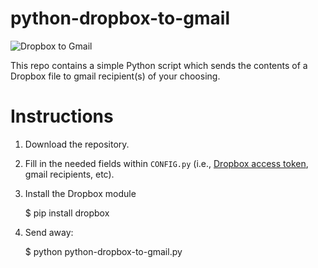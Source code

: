 # python-dropbox-to-gmail

![Dropbox to Gmail](http://www.ysurfing.com/wp-content/uploads/2015/07/Dropbox-to-gmail.jpg)

This repo contains a simple Python script which sends the contents of a Dropbox file to gmail recipient(s) of your choosing. 

# Instructions

1. Download the repository.
2. Fill in the needed fields within `CONFIG.py` (i.e., [Dropbox access token](https://blogs.dropbox.com/developers/2014/05/generate-an-access-token-for-your-own-account/), gmail recipients, etc).
3. Install the Dropbox module

    $ pip install dropbox

4. Send away:

    $ python python-dropbox-to-gmail.py

